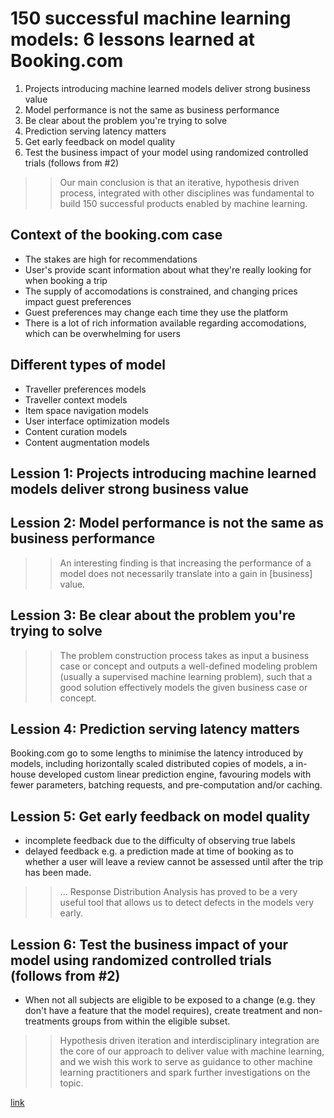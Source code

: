 # 150 successful machine learning models: 6 lessons learned at Booking.com

1. Projects introducing machine learned models deliver strong business value
1. Model performance is not the same as business performance
1. Be clear about the problem you're trying to solve
1. Prediction serving latency matters
1. Get early feedback on model quality
1. Test the business impact of your model using randomized controlled trials (follows from #2)

>> Our main conclusion is that an iterative, hypothesis driven process, integrated with other disciplines
>> was fundamental to build 150 successful products enabled by machine learning.

## Context of the booking.com case

- The stakes are high for recommendations
- User's provide scant information about what they're really looking for when booking a trip
- The supply of accomodations is constrained, and changing prices impact guest preferences
- Guest preferences may change each time they use the platform
- There is a lot of rich information available regarding accomodations, which can be overwhelming for users

## Different types of model

- Traveller preferences models
- Traveller context models
- Item space navigation models
- User interface optimization models
- Content curation models
- Content augmentation models

## Lession 1: Projects introducing machine learned models deliver strong business value

## Lession 2: Model performance is not the same as business performance

>> An interesting finding is that increasing the performance of a model does not necessarily
>> translate into a gain in [business] value.

## Lession 3: Be clear about the problem you're trying to solve

>> The problem construction process takes as input a business case or concept and outputs
>> a well-defined modeling problem (usually a supervised machine learning problem), such
>> that a good solution effectively models the given business case or concept.

## Lession 4: Prediction serving latency matters

Booking.com go to some lengths to minimise the latency introduced by models, including
horizontally scaled distributed copies of models, a in-house developed custom linear
prediction engine, favouring models with fewer parameters, batching requests, and
pre-computation and/or caching.

## Lession 5: Get early feedback on model quality

- incomplete feedback due to the difficulty of observing true labels
- delayed feedback e.g. a prediction made at time of booking as to whether a user will leave a review cannot be assessed until after the trip has been made.

>> ... Response Distribution Analysis has proved to be a very useful tool that allows
>> us to detect defects in the models very early.

## Lession 6: Test the business impact of your model using randomized controlled trials (follows from #2)

- When not all subjects are eligible to be exposed to a change (e.g. they don't have a feature that the
model requires), create treatment and non-treatments groups from within the eligible subset.

>> Hypothesis driven iteration and interdisciplinary integration are the core of our approach to deliver
>> value with machine learning, and we wish this work to serve as guidance to other machine learning
>> practitioners and spark further investigations on the topic.

[link](https://www.kdd.org/kdd2019/accepted-papers/view/150-successful-machine-learning-models-6-lessons-learned-at-booking.com)
